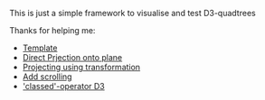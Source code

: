 This is just a simple framework to visualise and test D3-quadtrees

Thanks for helping me:

* [Template](http://bl.ocks.org/mbostock/4343214)
* [Direct Prjection onto plane](http://stackoverflow.com/questions/15348461/how-do-i-translate-and-scale-points-within-a-bounding-box)
* [Projecting using transformation](http://stackoverflow.com/questions/20987535/plotting-points-on-a-map-with-d3)
* [Add scrolling](http://thisismattmiller.com/blog/add-zoom-slider-to-d3-js/)
* ['classed'-operator D3](https://groups.google.com/forum/#!topic/d3-js/NcvfRGo_TMc)